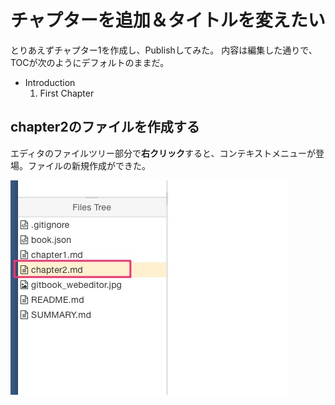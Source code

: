 # チャプターを追加＆タイトルを変えたい

とりあえずチャプター1を作成し、Publishしてみた。
内容は編集した通りで、TOCが次のようにデフォルトのままだ。

- Introduction
    1. First Chapter



## chapter2のファイルを作成する

エディタのファイルツリー部分で**右クリック**すると、コンテキストメニューが登場。ファイルの新規作成ができた。

![](new_chapter.jpg)